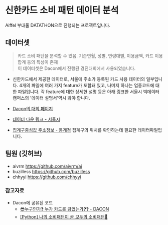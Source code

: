 # 신한카드 소비 패턴 데이터 분석
Aiffel 부대울 DATATHON으로 진행되는 프로젝트입니다.

## 데이터셋

> 카드 소비 패턴을 분석할 수 있음. 기준연월, 성별, 연령대별, 이용금액, 카드 이용 합계 등의 특성이 존재  
이 데이터셋은 Dacon에서 진행된 경진대회에서 사용되었습니다.   
- 신한카드에서 제공한 데이터로, 서울에 주소가 등록된 카드 사용 데이터의 일부입니다. 4개의 파일에 여러 가지 feature가 포함돼 있고, 나머지 하나는 업종코드에 대한 파일입니다. 각 feature에 대한 상세한 설명 등은 아래 링크한 서울시 빅데이터 캠퍼스의 '데이터 설명서'역시 봐야 합니다.

- [Dacon의 대회 페이지](https://dacon.io/competitions/official/235907/codeshare)
- [데이터 다운 링크 - 서울시](https://bigdata.seoul.go.kr/data/selectSampleData.do?r_id=P213&sample_data_seq=318&tab_type=&file_id=&sch_text=서울시민의+업종별&sch_order=U&currentPage=1)
- [집계구중심값 주소정보 - 통계청](https://sgis.kostat.go.kr/view/board/faqView?post_no=17&board_cd=BOARD_002) 집계구의 위치를 확인하는데 필요한 데이터파일입니다.

## 팀원 (깃허브)
- aivrm https://github.com/aivrm/ai
- buzilless https://github.com/buzilless
- chhyyi https://github.com/chhyyi

### 참고자료

- Dacon에 공유된 코드
    - [😎누구인가❓ 누가 카드를 긁었는가❓❓ - DACON](https://dacon.io/competitions/official/235907/codeshare/5217?page=1&dtype=random)
    - [[Python] 나의 소비패턴이 곧 모두의 소비패턴💸](https://dacon.io/competitions/official/235907/codeshare/5373?page=1&dtype=random)
